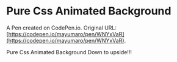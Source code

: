 # Pure Css Animated Background

A Pen created on CodePen.io. Original URL: [https://codepen.io/mayumaro/pen/WNYxVaR](https://codepen.io/mayumaro/pen/WNYxVaR).

Pure Css Animated Background Down to upside!!! 